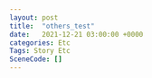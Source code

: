```yaml
---
layout: post
title:  "others_test"
date:   2021-12-21 03:00:00 +0000
categories: Etc
Tags: Story Etc
SceneCode: []
---
```


